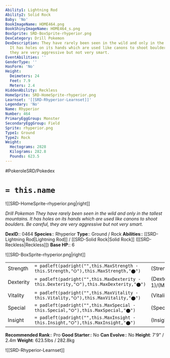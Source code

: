 ```yaml
---
Ability1: Lightning Rod
Ability2: Solid Rock
Baby: 'No'
BookImageName: HOME464.png
BookShinyImageName: HOME464_s.png
BoxSprite: SRD-BoxSprite-rhyperior.png
DexCategory: Drill Pokemon
DexDescription: They have rarely been seen in the wild and only in the tallest mountains.
  It has holes on its hands which are used like canons to shoot boulders. Be careful,
  they are very aggressive but not very smart.
EventAbilities: ''
GenderType: ''
HasForm: 'No'
Height:
  Deimeters: 24
  Feet: 7.9
  Meters: 2.4
HiddenAbility: Reckless
HomeSprite: SRD-HomeSprite-rhyperior.png
Learnset: '[[SRD-Rhyperior-Learnset]]'
Legendary: 'No'
Name: Rhyperior
Number: 464
PrimaryEggGroup: Monster
SecondaryEggGroup: Field
Sprite: rhyperior.png
Type1: Ground
Type2: Rock
Weight:
  Hectograms: 2828
  Kilograms: 282.8
  Pounds: 623.5
---
```


#PokeroleSRD/Pokedex

# `= this.name`

![[SRD-HomeSprite-rhyperior.png|right]]

*Drill Pokemon*
*They have rarely been seen in the wild and only in the tallest mountains. It has holes on its hands which are used like canons to shoot boulders. Be careful, they are very aggressive but not very smart.*

**DexID**:: 0464
**Species**:: Rhyperior
**Type**:: Ground / Rock
**Abilities**:: [[SRD-Lightning Rod|Lightning Rod]] / [[SRD-Solid Rock|Solid Rock]] ([[SRD-Reckless|Reckless]])
**Base HP**:: 6

![[SRD-BoxSprite-rhyperior.png|right]]

|           |                                                                                        |                                          |
| --------- | -------------------------------------------------------------------------------------- | ---------------------------------------- |
| Strength  | `= padleft(padright("",this.MaxStrength - this.Strength,"⭘"),this.MaxStrength,"⬤")`    | (Strength::3)/(MaxStrength::7)   |
| Dexterity | `= padleft(padright("",this.MaxDexterity - this.Dexterity,"⭘"),this.MaxDexterity,"⬤")` | (Dexterity:: 1)/(MaxDexterity::3) |
| Vitality  | `= padleft(padright("",this.MaxVitality - this.Vitality,"⭘"),this.MaxVitality,"⬤")`    | (Vitality::3)/(MaxVitality::7)   |
| Special   | `= padleft(padright("",this.MaxSpecial - this.Special,"⭘"),this.MaxSpecial,"⬤")`       | (Special::2)/(MaxSpecial::4)     |
| Insight   | `= padleft(padright("",this.MaxInsight - this.Insight,"⭘"),this.MaxInsight,"⬤")`       | (Insight::2)/(MaxInsight::4)     |

**Recommended Rank**:: Pro
**Good Starter**:: No
**Can Evolve**:: No
**Height**: 7'9" / 2.4m
**Weight**: 623.5lbs / 282.8kg

![[SRD-Rhyperior-Learnset]]